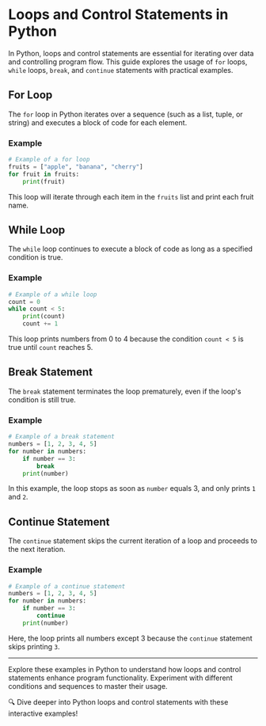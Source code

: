 

# Loops and Control Statements in Python

In Python, loops and control statements are essential for iterating over data and controlling program flow. This guide explores the usage of `for` loops, `while` loops, `break`, and `continue` statements with practical examples.

## For Loop

The `for` loop in Python iterates over a sequence (such as a list, tuple, or string) and executes a block of code for each element.

### Example

```python
# Example of a for loop
fruits = ["apple", "banana", "cherry"]
for fruit in fruits:
    print(fruit)
```

This loop will iterate through each item in the `fruits` list and print each fruit name.

## While Loop

The `while` loop continues to execute a block of code as long as a specified condition is true.

### Example

```python
# Example of a while loop
count = 0
while count < 5:
    print(count)
    count += 1
```

This loop prints numbers from 0 to 4 because the condition `count < 5` is true until `count` reaches 5.

## Break Statement

The `break` statement terminates the loop prematurely, even if the loop's condition is still true.

### Example

```python
# Example of a break statement
numbers = [1, 2, 3, 4, 5]
for number in numbers:
    if number == 3:
        break
    print(number)
```

In this example, the loop stops as soon as `number` equals 3, and only prints `1` and `2`.

## Continue Statement

The `continue` statement skips the current iteration of a loop and proceeds to the next iteration.

### Example

```python
# Example of a continue statement
numbers = [1, 2, 3, 4, 5]
for number in numbers:
    if number == 3:
        continue
    print(number)
```

Here, the loop prints all numbers except 3 because the `continue` statement skips printing `3`.

---

Explore these examples in Python to understand how loops and control statements enhance program functionality. Experiment with different conditions and sequences to master their usage.

🔍 Dive deeper into Python loops and control statements with these interactive examples!
